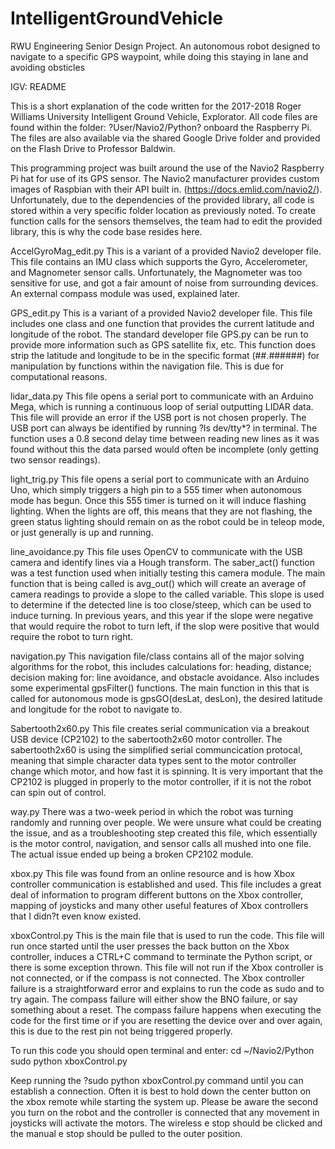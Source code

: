 # IntelligentGroundVehicle
RWU Engineering Senior Design Project. An autonomous robot designed to navigate to a specific GPS waypoint, while doing this staying in lane and avoiding obsticles

IGV: README

This is a short explanation of the code written for the 2017-2018 Roger Williams University Intelligent Ground Vehicle, Explorator. All code files are found within the folder: ?User/Navio2/Python? onboard the Raspberry Pi. The files are also available via the shared Google Drive folder and provided on the Flash Drive to Professor Baldwin. 

This programming project was built around the use of the Navio2 Raspberry Pi hat for use of its GPS sensor. The Navio2 manufacturer provides custom images of Raspbian with their API built in. (https://docs.emlid.com/navio2/). Unfortunately, due to the dependencies of the provided library, all code is stored within a very specific folder location as previously noted. To create function calls for the sensors themselves, the team had to edit the provided library, this is why the code base resides here. 

AccelGyroMag_edit.py
This is a variant of a provided Navio2 developer file. This file contains an IMU class which supports the Gyro, Accelerometer, and Magnometer sensor calls. Unfortunately, the Magnometer was too sensitive for use, and got a fair amount of noise from surrounding devices. An external compass module was used, explained later. 

GPS_edit.py
This is a variant of a provided Navio2 developer file. This file includes one class and one function that provides the current latitude and longitude of the robot. The standard developer file GPS.py can be run to provide more information such as GPS satellite fix, etc. This function does strip the latitude and longitude to be in the specific format (##.######) for manipulation by functions within the navigation file. This is due for computational reasons. 

lidar_data.py
This file opens a serial port to communicate with an Arduino Mega, which is running a continuous loop of serial outputting LIDAR data. This file will provide an error if the USB port is not chosen properly. The USB port can always be identified by running ?ls dev/tty*? in terminal. The function uses a 0.8 second delay time between reading new lines as it was found without this the data parsed would often be incomplete (only getting two sensor readings). 

light_trig.py
This file opens a serial port to communicate with an Arduino Uno, which simply triggers a high pin to a 555 timer when autonomous mode has begun. Once this 555 timer is turned on it will induce flashing lighting. When the lights are off, this means that they are not flashing, the green status lighting should remain on as the robot could be in teleop mode, or just generally is up and running. 

line_avoidance.py
This file uses OpenCV to communicate with the USB camera and identify lines via a Hough transform. The saber_act() function was a test function used when initially testing this camera module. The main function that is being called is avg_out() which will create an average of camera readings to provide a slope to the called variable. This slope is used to determine if the detected line is too close/steep, which can be used to induce turning. In previous years, and this year if the slope were negative that would require the robot to turn left, if the slop were positive that would require the robot to turn right. 

navigation.py
This navigation file/class contains all of the major solving algorithms for the robot, this includes calculations for: heading, distance; decision making for: line avoidance, and obstacle avoidance. Also includes some experimental gpsFilter() functions. The main function in this that is called for autonomous mode is gpsGO(desLat, desLon), the desired latitude and longitude for the robot to navigate to. 

Sabertooth2x60.py
This file creates serial communication via a breakout USB device (CP2102) to the sabertooth2x60 motor controller. The sabertooth2x60 is using the simplified serial communcication protocal, meaning that simple character data types sent to the motor controller change which motor, and how fast it is spinning. It is very important that the CP2102 is plugged in properly to the motor controller, if it is not the robot can spin out of control. 

way.py
There was a two-week period in which the robot was turning randomly and running over people. We were unsure what could be creating the issue, and as a troubleshooting step created this file, which essentially is the motor control, navigation, and sensor calls all mushed into one file. The actual issue ended up being a broken CP2102 module. 

xbox.py
This file was found from an online resource and is how Xbox controller communication is established and used. This file includes a great deal of information to program different buttons on the Xbox controller, mapping of joysticks and many other useful features of Xbox controllers that I didn?t even know existed. 

xboxControl.py
This is the main file that is used to run the code. This file will run once started until the user presses the back button on the Xbox controller, induces a CTRL+C command to terminate the Python script, or there is some exception thrown. This file will not run if the Xbox controller is not connected, or if the compass is not connected. The Xbox controller failure is a straightforward error and explains to run the code as sudo and to try again. The compass failure will either show the BNO failure, or say something about a reset. The compass failure happens when executing the code for the first time or if you are resetting the device over and over again, this is due to the rest pin not being triggered properly. 

To run this code you should open terminal and enter:
cd ~/Navio2/Python
sudo python xboxControl.py 

Keep running the ?sudo python xboxControl.py command until you can establish a connection. Often it is best to hold down the center button on the xbox remote while starting the system up. Please be aware the second you turn on the robot and the controller is connected that any movement in joysticks will activate the motors. The wireless e stop should be clicked and the manual e stop should be pulled to the outer position. 

